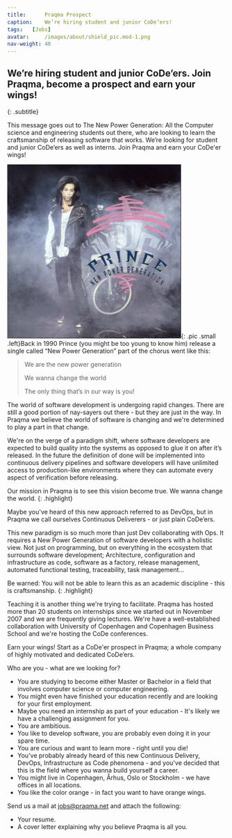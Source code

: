 ```yaml
---
title:      Praqma Prospect
caption:    We’re hiring student and junior CoDe’ers!
tags:   [Jobs]
avatar:     /images/about/shield_pic.mod-1.png
nav-weight: 40
---
```


## We’re hiring student and junior CoDe’ers. Join Praqma, become a prospect and earn your wings!
{: .subtitle}

This message goes out to The New Power Generation: All the Computer science and engineering students out there, who are looking to learn the craftsmanship of releasing software that works. We’re looking for student and junior CoDe’ers as well as interns. Join Praqma and earn your CoDe'er wings!<!--break-->

![Prince](/images/about/Prince_NPGsong.jpg){: .pic .small .left}Back in 1990 Prince (you might be too young to know him) release a single called “New Power Generation” part of the chorus went like this:

> We are the new power generation
>
> We wanna change the world
>
> The only thing that’s in our way is you!

The world of software development is undergoing rapid changes. There are still a good portion of nay-sayers out there - but they are just in the way. In Praqma we believe the world of software is changing and we're determined to play a part in that change.

We're on the verge of a paradigm shift, where software developers are expected to build quality into the systems as opposed to glue it on after it’s released. In the future the definition of done will be implemented into continuous delivery pipelines and software developers will have unlimited access to production-like environments where they can automate every aspect of verification before releasing.

Our mission in Praqma is to see this vision become true. We wanna change the world.
{: .highlight}

Maybe you've heard of this new approach referred to as DevOps, but in Praqma we call ourselves Continuous Deliverers - or just plain CoDe’ers.

This new paradigm is so much more than just Dev collaborating with Ops. It requires a New Power Generation of software developers with a holistic view. Not just on programming, but on everything in the ecosystem that surrounds software development; Architecture, configuration and infrastructure as code, software as a factory, release management, automated functional testing, traceability, task management…

Be warned: You will not be able to learn this as an academic discipline - this is craftsmanship.
{: .highlight}

Teaching it is another thing we're trying to facilitate. Praqma has hosted more than 20 students on internships since we started out in November 2007 and we are frequently giving lectures. We're have a well-established collaboration with University of Copenhagen and Copenhagen Business School and we're hosting the CoDe conferences.

Earn your wings! Start as a CoDe'er prospect in Praqma; a whole company of highly motivated and dedicated CoDe’ers.

Who are you - what are we looking for?

 * You are studying to become either Master or Bachelor in a field that involves computer science or computer engineering.
 * You might even have finished your education recently and are looking for your first employment.
 * Maybe you need an internship as part of your education - It's likely we have a challenging assignment for you.
 * You are ambitious.
 * You like to develop software, you are probably even doing it in your spare time.
 * You are curious and want to learn more - right until you die!
 * You've probably already heard of this new Continuous Delivery, DevOps, Infrastructure as Code phenomena - and you've decided that this is the field where you wanna build yourself a career.
 * You might live in Copenhagen, Århus, Oslo or Stockholm - we have offices in all locations.
 * You like the color orange - in fact you want to have orange wings.


Send us a mail at jobs@praqma.net and attach the following:

 * Your resume.
 * A cover letter explaining why you believe Praqma is all you.
